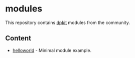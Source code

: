 # modules

This repository contains [dpkit](https://github.com/dpkit/) modules from the community.

## Content

- [helloworld](helloworld/) - Minimal module example.
